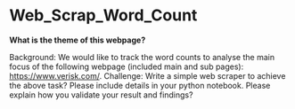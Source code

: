 # Web_Scrap_Word_Count

**What is the theme of this webpage?**

Background: We would like to track the word counts to analyse the main focus of the following webpage (included main and sub pages): https://www.verisk.com/. 
Challenge: Write a simple web scraper to achieve the above task? Please include details in your python notebook. Please explain how you validate your result and findings?
